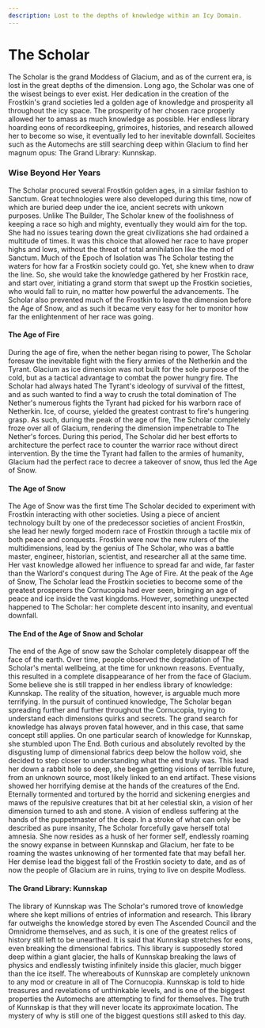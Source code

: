 ```yaml
---
description: Lost to the depths of knowledge within an Icy Domain.
---
```


# The Scholar

The Scholar is the grand Moddess of Glacium, and as of the current era, is lost in the great depths of the dimension. Long ago, the Scholar was one of the wisest beings to ever exist. Her dedication in the creation of the Frostkin's grand societies led a golden age of knowledge and prosperity all throughout the icy space. The prosperity of her chosen race properly allowed her to amass as much knowledge as possible. Her endless library hoarding eons of recordkeeping, grimoires, histories, and research allowed her to become so wise, it eventually led to her inevitable downfall. Socieites such as the Automechs are still searching deep within Glacium to find her magnum opus: The Grand Library: Kunnskap.

### Wise Beyond Her Years

The Scholar procured several Frostkin golden ages, in a similar fashion to Sanctum. Great technologies were also developed during this time, now of which are buried deep under the ice, ancient secrets with unkown purposes. Unlike The Builder, The Scholar knew of the foolishness of keeping a race so high and mighty, eventually they would aim for the top. She had no issues tearing down the great civilizations she had ordained a multitude of times. It was this choice that allowed her race to have proper highs and lows, without the threat of total annihilation like the mod of Sanctum. Much of the Epoch of Isolation was The Scholar testing the waters for how far a Frostkin society could go. Yet, she knew when to draw the line. So, she would take the knowledge gathered by her Frostkin race, and start over, initiating a grand storm that swept up the Frostkin societies, who would fall to ruin, no matter how powerful the advancements. The Scholar also prevented much of the Frostkin to leave the dimension before the Age of Snow, and as such it became very easy for her to monitor how far the enlightenment of her race was going.

#### The Age of Fire

During the age of fire, when the nether began rising to power, The Scholar foresaw the inevitable fight with the fiery armies of the Netherkin and the Tyrant. Glacium as ice dimension was not built for the sole purpose of the cold, but as a tactical advantage to combat the power hungry fire. The Scholar had always hated The Tyrant's ideology of survival of the fittest, and as such wanted to find a way to crush the total domination of The Nether's numerous fights the Tyrant had picked for his warborn race of Netherkin. Ice, of course, yielded the greatest contrast to fire's hungering grasp. As such, during the peak of the age of fire, The Scholar completely froze over all of Glacium, rendering the dimension impenetrable to The Nether's forces. During this period, The Scholar did her best efforts to architecture the perfect race to counter the warrior race without direct intervention. By the time the Tyrant had fallen to the armies of humanity, Glacium had the perfect race to decree a takeover of snow, thus led the Age of Snow.

#### The Age of Snow

The Age of Snow was the first time The Scholar decided to experiment with Frostkin interacting with other societies. Using a piece of ancient technology built by one of the predecessor societies of ancient Frostkin, she lead her newly forged modern race of Frostkin through a tactile mix of both peace and conquests. Frostkin were now the new rulers of the multidimensions, lead by the genius of The Scholar, who was a battle master, engineer, historian, scientist, and researcher all at the same time. Her vast knowledge allowed her influence to spread far and wide, far faster than the Warlord's conquest during The Age of Fire. At the peak of the Age of Snow, The Scholar lead the Frostkin societies to become some of the greatest prosperers the Cornucopia had ever seen, bringing an age of peace and ice inside the vast kingdoms. However, something unexpected happened to The Scholar: her complete descent into insanity, and eventual downfall.

#### The End of the Age of Snow and Scholar

The end of the Age of snow saw the Scholar completely disappear off the face of the earth. Over time, people observed the degradation of The Scholar's mental wellbeing, at the time for unknown reasons. Eventually, this resulted in a complete disappearance of her from the face of Glacium. Some believe she is still trapped in her endless library of knowledge: Kunnskap. The reality of the situation, however, is arguable much more terrifying. In the pursuit of continued knowledge, The Scholar began spreading further and further throughout the Cornucopia, trying to understand each dimensions quirks and secrets. The grand search for knowledge has always proven fatal however, and in this case, that same concept still applies. On one particular search of knowledge for Kunnskap, she stumbled upon The End. Both curious and absolutely revolted by the disgusting lump of dimensional fabrics deep below the hollow void, she decided to step closer to understanding what the end truly was. This lead her down a rabbit hole so deep, she began getting visions of terrible future, from an unknown source, most likely linked to an end artifact. These visions showed her horrifying demise at the hands of the creatures of the End. Eternally tormented and tortured by the horrid and sickening energies and maws of the repulsive creatures that bit at her celestial skin, a vision of her dimension turned to ash and stone. A vision of endless suffering at the hands of the puppetmaster of the deep. In a stroke of what can only be described as pure insanity, The Scholar forcefully gave herself total amnesia. She now resides as a husk of her former self, endlessly roaming the snowy expanse in between Kunnskap and Glacium, her fate to be roaming the wastes unknowing of her tormented fate that may befall her. Her demise lead the biggest fall of the Frostkin society to date, and as of now the people of Glacium are in ruins, trying to live on despite Modless.

#### The Grand Library: Kunnskap

The library of Kunnskap was The Scholar's rumored trove of knowledge where she kept millions of entries of information and research. This library far outweighs the knowledge stored by even The Ascended Council and the Omnidrome themselves, and as such, it is one of the greatest relics of history still left to be unearthed. It is said that Kunnskap stretches for eons, even breaking the dimensional fabrics. This library is supposedly stored deep within a giant glacier, the halls of Kunnskap breaking the laws of physics and endlessly twisting infinitely inside this glacier, much bigger than the ice itself. The whereabouts of Kunnskap are completely unknown to any mod or creature in all of The Cornucopia. Kunnskap is told to hide treasures and revelations of unthinkable levels, and is one of the biggest properties the Automechs are attempting to find for themselves. The truth of Kunnskap is that they will never locate its approximate location. The mystery of why is still one of the biggest questions still asked to this day.
